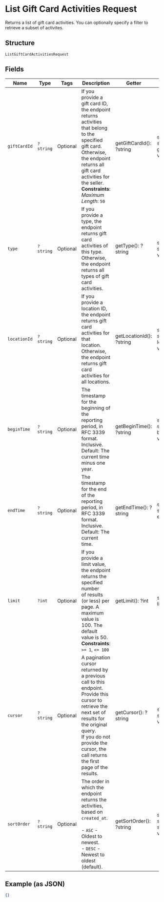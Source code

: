
# List Gift Card Activities Request

Returns a list of gift card activities. You can optionally specify a filter to retrieve a
subset of activites.

## Structure

`ListGiftCardActivitiesRequest`

## Fields

| Name | Type | Tags | Description | Getter | Setter |
|  --- | --- | --- | --- | --- | --- |
| `giftCardId` | `?string` | Optional | If you provide a gift card ID, the endpoint returns activities that belong<br>to the specified gift card. Otherwise, the endpoint returns all gift card activities for<br>the seller.<br>**Constraints**: *Maximum Length*: `50` | getGiftCardId(): ?string | setGiftCardId(?string giftCardId): void |
| `type` | `?string` | Optional | If you provide a type, the endpoint returns gift card activities of this type.<br>Otherwise, the endpoint returns all types of gift card activities. | getType(): ?string | setType(?string type): void |
| `locationId` | `?string` | Optional | If you provide a location ID, the endpoint returns gift card activities for that location.<br>Otherwise, the endpoint returns gift card activities for all locations. | getLocationId(): ?string | setLocationId(?string locationId): void |
| `beginTime` | `?string` | Optional | The timestamp for the beginning of the reporting period, in RFC 3339 format.<br>Inclusive. Default: The current time minus one year. | getBeginTime(): ?string | setBeginTime(?string beginTime): void |
| `endTime` | `?string` | Optional | The timestamp for the end of the reporting period, in RFC 3339 format.<br>Inclusive. Default: The current time. | getEndTime(): ?string | setEndTime(?string endTime): void |
| `limit` | `?int` | Optional | If you provide a limit value, the endpoint returns the specified number<br>of results (or less) per page. A maximum value is 100. The default value is 50.<br>**Constraints**: `>= 1`, `<= 100` | getLimit(): ?int | setLimit(?int limit): void |
| `cursor` | `?string` | Optional | A pagination cursor returned by a previous call to this endpoint.<br>Provide this cursor to retrieve the next set of results for the original query.<br>If you do not provide the cursor, the call returns the first page of the results. | getCursor(): ?string | setCursor(?string cursor): void |
| `sortOrder` | `?string` | Optional | The order in which the endpoint returns the activities, based on `created_at`.<br><br>- `ASC` - Oldest to newest.<br>- `DESC` - Newest to oldest (default). | getSortOrder(): ?string | setSortOrder(?string sortOrder): void |

## Example (as JSON)

```json
{}
```

